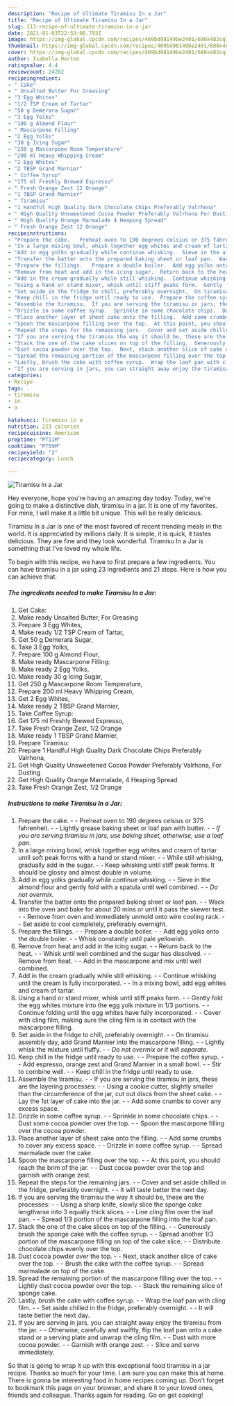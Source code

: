 ```yaml
---
description: "Recipe of Ultimate Tiramisu In a Jar"
title: "Recipe of Ultimate Tiramisu In a Jar"
slug: 113-recipe-of-ultimate-tiramisu-in-a-jar
date: 2021-01-03T22:53:08.793Z
image: https://img-global.cpcdn.com/recipes/469bd98149be2401/680x482cq70/tiramisu-in-a-jar-recipe-main-photo.jpg
thumbnail: https://img-global.cpcdn.com/recipes/469bd98149be2401/680x482cq70/tiramisu-in-a-jar-recipe-main-photo.jpg
cover: https://img-global.cpcdn.com/recipes/469bd98149be2401/680x482cq70/tiramisu-in-a-jar-recipe-main-photo.jpg
author: Isabella Horton
ratingvalue: 4.4
reviewcount: 24282
recipeingredient:
- " Cake"
- " Unsalted Butter For Greasing"
- "3 Egg Whites"
- "1/2 TSP Cream of Tartar"
- "50 g Demerara Sugar"
- "3 Egg Yolks"
- "100 g Almond Flour"
- " Mascarpone Filling"
- "2 Egg Yolks"
- "30 g Icing Sugar"
- "250 g Mascarpone Room Temperature"
- "200 ml Heavy Whipping Cream"
- "2 Egg Whites"
- "2 TBSP Grand Marnier"
- " Coffee Syrup"
- "175 ml Freshly Brewed Espresso"
- " Fresh Orange Zest 12 Orange"
- "1 TBSP Grand Marnier"
- " Tiramisu"
- "1 Handful High Quality Dark Chocolate Chips Preferably Valrhona"
- " High Quality Unsweetened Cocoa Powder Preferably Valrhona For Dusting"
- " High Quality Orange Marmalade 4 Heaping Spread"
- " Fresh Orange Zest 12 Orange"
recipeinstructions:
- "Prepare the cake.   Preheat oven to 190 degrees celsius or 375 fahrenheit.  Lightly grease baking sheet or loaf pan with butter.  *If you are serving tiramisu in jars, use baking sheet, otherwise, use a loaf pan.*"
- "In a large mixing bowl, whisk together egg whites and cream of tartar until soft peak forms with a hand or stand mixer.  While still whisking, gradually add in the sugar.  Keep whisking until stiff peak forms. It should be glossy and almost double in volume."
- "Add in egg yolks gradually while continue whisking.  Sieve in the almond flour and gently fold with a spatula until well combined.  *Do not overmix.*"
- "Transfer the batter onto the prepared baking sheet or loaf pan.  Wack into the oven and bake for about 20 mins or until it pass the skewer test.  Remove from oven and immediately unmold onto wire cooling rack.  Set aside to cool completely, preferably overnight."
- "Prepare the fillings.   Prepare a double boiler.  Add egg yolks onto the double boiler.  Whisk constantly until pale yellowish."
- "Remove from heat and add in the icing sugar.  Return back to the heat.  Whisk until well combined and the sugar has dissolved.  Remove from heat.  Add in the mascarpone and mix until well combined."
- "Add in the cream gradually while still whisking.  Continue whisking until the cream is fully incorporated.  In a mixing bowl, add egg whites and cream of tartar."
- "Using a hand or stand mixer, whisk until stiff peaks form.  Gently fold the egg whites mixture into the egg yolk mixture in 1/3 portions.  Continue folding until the egg whites have fully incorporated.  Cover with cling film, making sure the cling film is in contact with the mascarpone filling."
- "Set aside in the fridge to chill, preferably overnight.  On tiramisu assembly day, add Grand Marnier into the mascarpone filling.  Lightly whisk the mixture until fluffy.  *Do not overmix or it will separate.*"
- "Keep chill in the fridge until ready to use.  Prepare the coffee syrup.  Add espresso, orange zest and Grand Marnier in a small bowl.  Stir to combine well.  Keep chill in the fridge until ready to use."
- "Assemble the tiramisu.  If you are serving the tiramisu in jars, these are the layering processes:  Using a cookie cutter, slightly smaller than the circumference of the jar, cut out discs from the sheet cake.  Lay the 1st layer of cake into the jar.  Add some crumbs to cover any excess space."
- "Drizzle in some coffee syrup.  Sprinkle in some chocolate chips.  Dust some cocoa powder over the top.  Spoon the mascarpone filling over the cocoa powder."
- "Place another layer of sheet cake onto the filling.  Add some crumbs to cover any excess space.  Drizzle in some coffee syrup.  Spread marmalade over the cake."
- "Spoon the mascarpone filling over the top.  At this point, you should reach the brim of the jar.  Dust cocoa powder over the top and garnish with orange zest."
- "Repeat the steps for the remaining jars.  Cover and set aside chilled in the fridge, preferably overnight.  It will taste better the next day."
- "If you are serving the tiramisu the way it should be, these are the processes:  Using a sharp knife, slowly slice the sponge cake lengthwise into 3 equally thick slices.  Line cling film over the loaf pan.  Spread 1/3 portion of the mascarpone filling into the loaf pan."
- "Stack the one of the cake slices on top of the filling.  Generously brush the sponge cake with the coffee syrup.  Spread another 1/3 portion of the mascarpone filling on top of the cake slice.  Distribute chocolate chips evenly over the top."
- "Dust cocoa powder over the top.  Next, stack another slice of cake over the top.  Brush the cake with the coffee syrup.  Spread marmalade on top of the cake."
- "Spread the remaining portion of the mascarpone filling over the top.  Lightly dust cocoa powder over the top.  Stack the remaining slice of sponge cake."
- "Lastly, brush the cake with coffee syrup.  Wrap the loaf pan with cling film.  Set aside chilled in the fridge, preferably overnight.  It will taste better the next day."
- "If you are serving in jars, you can straight away enjoy the tiramisu from the jar.  Otherwise, carefully and swiftly, flip the loaf pan onto a cake stand or a serving plate and unwrap the cling film.  Dust with more cocoa powder.  Garnish with orange zest.  Slice and serve immediately."
categories:
- Recipe
tags:
- tiramisu
- in
- a

katakunci: tiramisu in a 
nutrition: 223 calories
recipecuisine: American
preptime: "PT11M"
cooktime: "PT59M"
recipeyield: "2"
recipecategory: Lunch

---
```



![Tiramisu In a Jar](https://img-global.cpcdn.com/recipes/469bd98149be2401/680x482cq70/tiramisu-in-a-jar-recipe-main-photo.jpg)

Hey everyone, hope you're having an amazing day today. Today, we're going to make a distinctive dish, tiramisu in a jar. It is one of my favorites. For mine, I will make it a little bit unique. This will be really delicious.



Tiramisu In a Jar is one of the most favored of recent trending meals in the world. It is appreciated by millions daily. It is simple, it is quick, it tastes delicious. They are fine and they look wonderful. Tiramisu In a Jar is something that I've loved my whole life.


To begin with this recipe, we have to first prepare a few ingredients. You can have tiramisu in a jar using 23 ingredients and 21 steps. Here is how you can achieve that.

<!--inarticleads1-->

##### The ingredients needed to make Tiramisu In a Jar:

1. Get  Cake:
1. Make ready  Unsalted Butter, For Greasing
1. Prepare 3 Egg Whites,
1. Make ready 1/2 TSP Cream of Tartar,
1. Get 50 g Demerara Sugar,
1. Take 3 Egg Yolks,
1. Prepare 100 g Almond Flour,
1. Make ready  Mascarpone Filling:
1. Make ready 2 Egg Yolks,
1. Make ready 30 g Icing Sugar,
1. Get 250 g Mascarpone Room Temperature,
1. Prepare 200 ml Heavy Whipping Cream,
1. Get 2 Egg Whites,
1. Make ready 2 TBSP Grand Marnier,
1. Take  Coffee Syrup:
1. Get 175 ml Freshly Brewed Espresso,
1. Take  Fresh Orange Zest, 1/2 Orange
1. Make ready 1 TBSP Grand Marnier,
1. Prepare  Tiramisu:
1. Prepare 1 Handful High Quality Dark Chocolate Chips Preferably Valrhona,
1. Get  High Quality Unsweetened Cocoa Powder Preferably Valrhona, For Dusting
1. Get  High Quality Orange Marmalade, 4 Heaping Spread
1. Take  Fresh Orange Zest, 1/2 Orange




<!--inarticleads2-->

##### Instructions to make Tiramisu In a Jar:

1. Prepare the cake.  -  - Preheat oven to 190 degrees celsius or 375 fahrenheit. -  - Lightly grease baking sheet or loaf pan with butter. -  - *If you are serving tiramisu in jars, use baking sheet, otherwise, use a loaf pan.*
1. In a large mixing bowl, whisk together egg whites and cream of tartar until soft peak forms with a hand or stand mixer. -  - While still whisking, gradually add in the sugar. -  - Keep whisking until stiff peak forms. It should be glossy and almost double in volume.
1. Add in egg yolks gradually while continue whisking. -  - Sieve in the almond flour and gently fold with a spatula until well combined. -  - *Do not overmix.*
1. Transfer the batter onto the prepared baking sheet or loaf pan. -  - Wack into the oven and bake for about 20 mins or until it pass the skewer test. -  - Remove from oven and immediately unmold onto wire cooling rack. -  - Set aside to cool completely, preferably overnight.
1. Prepare the fillings.  -  - Prepare a double boiler. -  - Add egg yolks onto the double boiler. -  - Whisk constantly until pale yellowish.
1. Remove from heat and add in the icing sugar. -  - Return back to the heat. -  - Whisk until well combined and the sugar has dissolved. -  - Remove from heat. -  - Add in the mascarpone and mix until well combined.
1. Add in the cream gradually while still whisking. -  - Continue whisking until the cream is fully incorporated. -  - In a mixing bowl, add egg whites and cream of tartar.
1. Using a hand or stand mixer, whisk until stiff peaks form. -  - Gently fold the egg whites mixture into the egg yolk mixture in 1/3 portions. -  - Continue folding until the egg whites have fully incorporated. -  - Cover with cling film, making sure the cling film is in contact with the mascarpone filling.
1. Set aside in the fridge to chill, preferably overnight. -  - On tiramisu assembly day, add Grand Marnier into the mascarpone filling. -  - Lightly whisk the mixture until fluffy. -  - *Do not overmix or it will separate.*
1. Keep chill in the fridge until ready to use. -  - Prepare the coffee syrup. -  - Add espresso, orange zest and Grand Marnier in a small bowl. -  - Stir to combine well. -  - Keep chill in the fridge until ready to use.
1. Assemble the tiramisu. -  - If you are serving the tiramisu in jars, these are the layering processes: -  - Using a cookie cutter, slightly smaller than the circumference of the jar, cut out discs from the sheet cake. -  - Lay the 1st layer of cake into the jar. -  - Add some crumbs to cover any excess space.
1. Drizzle in some coffee syrup. -  - Sprinkle in some chocolate chips. -  - Dust some cocoa powder over the top. -  - Spoon the mascarpone filling over the cocoa powder.
1. Place another layer of sheet cake onto the filling. -  - Add some crumbs to cover any excess space. -  - Drizzle in some coffee syrup. -  - Spread marmalade over the cake.
1. Spoon the mascarpone filling over the top. -  - At this point, you should reach the brim of the jar. -  - Dust cocoa powder over the top and garnish with orange zest.
1. Repeat the steps for the remaining jars. -  - Cover and set aside chilled in the fridge, preferably overnight. -  - It will taste better the next day.
1. If you are serving the tiramisu the way it should be, these are the processes: -  - Using a sharp knife, slowly slice the sponge cake lengthwise into 3 equally thick slices. -  - Line cling film over the loaf pan. -  - Spread 1/3 portion of the mascarpone filling into the loaf pan.
1. Stack the one of the cake slices on top of the filling. -  - Generously brush the sponge cake with the coffee syrup. -  - Spread another 1/3 portion of the mascarpone filling on top of the cake slice. -  - Distribute chocolate chips evenly over the top.
1. Dust cocoa powder over the top. -  - Next, stack another slice of cake over the top. -  - Brush the cake with the coffee syrup. -  - Spread marmalade on top of the cake.
1. Spread the remaining portion of the mascarpone filling over the top. -  - Lightly dust cocoa powder over the top. -  - Stack the remaining slice of sponge cake.
1. Lastly, brush the cake with coffee syrup. -  - Wrap the loaf pan with cling film. -  - Set aside chilled in the fridge, preferably overnight. -  - It will taste better the next day.
1. If you are serving in jars, you can straight away enjoy the tiramisu from the jar. -  - Otherwise, carefully and swiftly, flip the loaf pan onto a cake stand or a serving plate and unwrap the cling film. -  - Dust with more cocoa powder. -  - Garnish with orange zest. -  - Slice and serve immediately.




So that is going to wrap it up with this exceptional food tiramisu in a jar recipe. Thanks so much for your time. I am sure you can make this at home. There is gonna be interesting food in home recipes coming up. Don't forget to bookmark this page on your browser, and share it to your loved ones, friends and colleague. Thanks again for reading. Go on get cooking!
